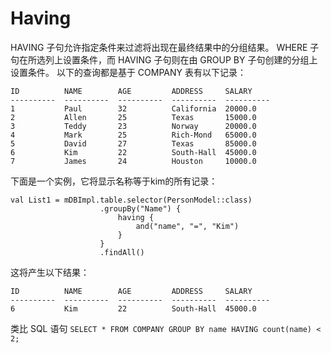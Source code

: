# Having
HAVING 子句允许指定条件来过滤将出现在最终结果中的分组结果。
WHERE 子句在所选列上设置条件，而 HAVING 子句则在由 GROUP BY 子句创建的分组上设置条件。
以下的查询都是基于 COMPANY 表有以下记录：

```
ID          NAME        AGE         ADDRESS     SALARY
----------  ----------  ----------  ----------  ----------
1           Paul        32          California  20000.0
2           Allen       25          Texas       15000.0
3           Teddy       23          Norway      20000.0
4           Mark        25          Rich-Mond   65000.0
5           David       27          Texas       85000.0
6           Kim         22          South-Hall  45000.0
7           James       24          Houston     10000.0
```
下面是一个实例，它将显示名称等于kim的所有记录：
```
val List1 = mDBImpl.table.selector(PersonModel::class)
                    .groupBy("Name") {
                        having {
                            and("name", "=", "Kim")
                        }
                    }
                    .findAll()
```
这将产生以下结果：
```
ID          NAME        AGE         ADDRESS     SALARY
----------  ----------  ----------  ----------  ----------
6           Kim         22          South-Hall  45000.0
```
类比 SQL 语句
`SELECT * FROM COMPANY GROUP BY name HAVING count(name) < 2;`